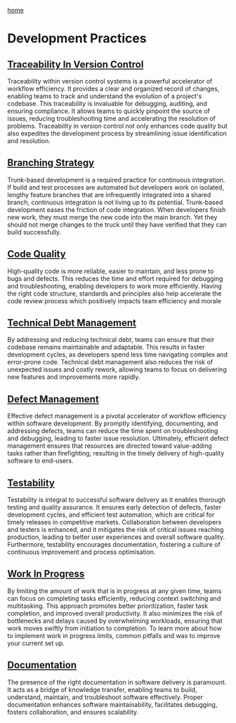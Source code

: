 [home](../README.md)
# Development Practices


## [Traceability In Version Control](traceability-in-version-control.md)
Traceability within version control systems is a powerful accelerator of workflow efficiency. It provides a clear and organized record of changes, enabling teams to track and understand the evolution of a project's codebase. This traceability is invaluable for debugging, auditing, and ensuring compliance. It allows teams to quickly pinpoint the source of issues, reducing troubleshooting time and accelerating the resolution of problems. Traceability in version control not only enhances code quality but also expedites the development process by streamlining issue identification and resolution.


## [Branching Strategy](branching-strategy.md)
Trunk-based development is a required practice for continuous integration. If build and test processes are automated but developers work on isolated, lengthy feature branches that are infrequently integrated into a shared branch, continuous integration is not living up to its potential. Trunk-based development eases the friction of code integration. When developers finish new work, they must merge the new code into the main branch. Yet they should not merge changes to the truck until they have verified that they can build successfully.


## [Code Quality](code-quality.md)
High-quality code is more reliable, easier to maintain, and less prone to bugs and defects. This reduces the time and effort required for debugging and troubleshooting, enabling developers to work more efficiently. Having the right code structure, standards and principles also help accelerate the code review process which positively impacts team efficiency and morale


## [Technical Debt Management](technical-debt-management.md)
By addressing and reducing technical debt, teams can ensure that their codebase remains maintainable and adaptable. This results in faster development cycles, as developers spend less time navigating complex and error-prone code. Technical debt management also reduces the risk of unexpected issues and costly rework, allowing teams to focus on delivering new features and improvements more rapidly.


## [Defect Management](defect-management.md)
Effective defect management is a pivotal accelerator of workflow efficiency within software development. By promptly identifying, documenting, and addressing defects, teams can reduce the time spent on troubleshooting and debugging, leading to faster issue resolution. Ultimately, efficient defect management ensures that resources are directed toward value-adding tasks rather than firefighting, resulting in the timely delivery of high-quality software to end-users.


## [Testability](testability.md)
Testability is integral to successful software delivery as it enables thorough testing and quality assurance. It ensures early detection of defects, faster development cycles, and efficient test automation, which are critical for timely releases in competitive markets. Collaboration between developers and testers is enhanced, and it mitigates the risk of critical issues reaching production, leading to better user experiences and overall software quality. Furthermore, testability encourages documentation, fostering a culture of continuous improvement and process optimisation.


## [Work In Progress](work-in-progress.md)
By limiting the amount of work that is in progress at any given time, teams can focus on completing tasks efficiently, reducing context switching and multitasking. This approach promotes better prioritization, faster task completion, and improved overall productivity. It also minimizes the risk of bottlenecks and delays caused by overwhelming workloads, ensuring that work moves swiftly from initiation to completion. To learn more about how to implement work in progress limits, common pitfalls and was to improve your current set up.


## [Documentation](documentation.md)
The presence of the right documentation in software delivery is paramount. It acts as a bridge of knowledge transfer, enabling teams to build, understand, maintain, and troubleshoot software effectively. Proper documentation enhances software maintainability, facilitates debugging, fosters collaboration, and ensures scalability.
